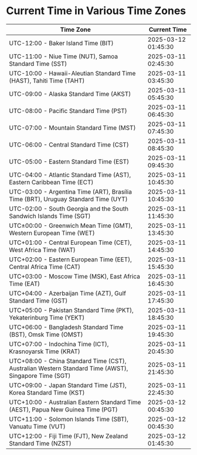 # Current Time in Various Time Zones

| Time Zone | Current Time |
|-----------|--------------|
| UTC-12:00 - Baker Island Time (BIT) | 2025-03-12 01:45:30 |
| UTC-11:00 - Niue Time (NUT), Samoa Standard Time (SST) | 2025-03-11 02:45:30 |
| UTC-10:00 - Hawaii-Aleutian Standard Time (HAST), Tahiti Time (TAHT) | 2025-03-11 03:45:30 |
| UTC-09:00 - Alaska Standard Time (AKST) | 2025-03-11 05:45:30 |
| UTC-08:00 - Pacific Standard Time (PST) | 2025-03-11 06:45:30 |
| UTC-07:00 - Mountain Standard Time (MST) | 2025-03-11 07:45:30 |
| UTC-06:00 - Central Standard Time (CST) | 2025-03-11 08:45:30 |
| UTC-05:00 - Eastern Standard Time (EST) | 2025-03-11 09:45:30 |
| UTC-04:00 - Atlantic Standard Time (AST), Eastern Caribbean Time (ECT) | 2025-03-11 10:45:30 |
| UTC-03:00 - Argentina Time (ART), Brasília Time (BRT), Uruguay Standard Time (UYT) | 2025-03-11 10:45:30 |
| UTC-02:00 - South Georgia and the South Sandwich Islands Time (SGT) | 2025-03-11 11:45:30 |
| UTC±00:00 - Greenwich Mean Time (GMT), Western European Time (WET) | 2025-03-11 13:45:30 |
| UTC+01:00 - Central European Time (CET), West Africa Time (WAT) | 2025-03-11 14:45:30 |
| UTC+02:00 - Eastern European Time (EET), Central Africa Time (CAT) | 2025-03-11 15:45:30 |
| UTC+03:00 - Moscow Time (MSK), East Africa Time (EAT) | 2025-03-11 16:45:30 |
| UTC+04:00 - Azerbaijan Time (AZT), Gulf Standard Time (GST) | 2025-03-11 17:45:30 |
| UTC+05:00 - Pakistan Standard Time (PKT), Yekaterinburg Time (YEKT) | 2025-03-11 18:45:30 |
| UTC+06:00 - Bangladesh Standard Time (BST), Omsk Time (OMST) | 2025-03-11 19:45:30 |
| UTC+07:00 - Indochina Time (ICT), Krasnoyarsk Time (KRAT) | 2025-03-11 20:45:30 |
| UTC+08:00 - China Standard Time (CST), Australian Western Standard Time (AWST), Singapore Time (SGT) | 2025-03-11 21:45:30 |
| UTC+09:00 - Japan Standard Time (JST), Korea Standard Time (KST) | 2025-03-11 22:45:30 |
| UTC+10:00 - Australian Eastern Standard Time (AEST), Papua New Guinea Time (PGT) | 2025-03-12 00:45:30 |
| UTC+11:00 - Solomon Islands Time (SBT), Vanuatu Time (VUT) | 2025-03-12 00:45:30 |
| UTC+12:00 - Fiji Time (FJT), New Zealand Standard Time (NZST) | 2025-03-12 01:45:30 |
